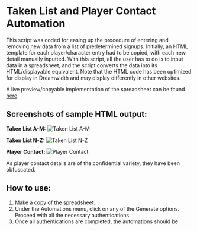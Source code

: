 # Taken List and Player Contact Automation

This script was coded for easing up the procedure of entering and removing new data from a list of predetermined signups. Initially, an HTML template for each player/character entry had to be copied, with each new detail manually inputted. With this script, all the user has to do is to input data in a spreadsheet, and the script converts the data into its HTML/displayable equivalent. Note that the HTML code has been optimized for display in Dreamwidth and may display differently in other websites.

A live preview/copyable implementation of the spreadsheet can be found [here](https://docs.google.com/spreadsheets/d/1cdgOA4xHuRRbQAvPhOh99tmjXiihMmYaCVe-8JHb_Xs/edit?usp=sharing).

## Screenshots of sample HTML output:

**Taken List A-M:**
![Taken List A-M](https://user-images.githubusercontent.com/34590102/34114545-6aac5dda-e456-11e7-867d-cb4280c8e019.PNG)

**Taken List N-Z:**
![Taken List N-Z](https://user-images.githubusercontent.com/34590102/34114587-836fd2de-e456-11e7-8bab-40d942a41a4a.PNG)

**Player Contact:**
![Player Contact](https://user-images.githubusercontent.com/34590102/34114615-94abdc6e-e456-11e7-9af2-ba4d3fb69ae3.PNG)

As player contact details are of the confidential variety, they have been obfuscated.

## How to use:

1. Make a copy of the spreadsheet.
2. Under the Automations menu, click on any of the Generate options. Proceed with all the necessary authentications.
3. Once all authentications are completed, the automations should be 
